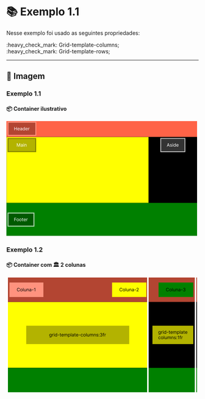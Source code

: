 # :books: Exemplo 1.1

<p>Nesse exemplo foi usado as seguintes propriedades:</p>
<p>    
    :heavy_check_mark: Grid-template-columns;<br>
    :heavy_check_mark: Grid-template-rows;<br>          
</p>

---

## :art: Imagem 

### Exemplo 1.1
#### :package: Container ilustrativo

<img alt="container" src="./../img/img-01-aula-1.1-ex.png">

### Exemplo 1.2

#### :package: Container com :classical_building: 2 colunas

<img alt="container grid com 2 colunas" src="./../img/img-01-aula-1.1.1-ex.png">
